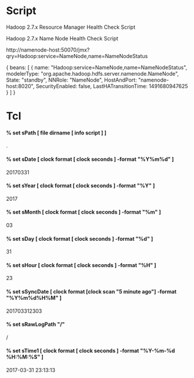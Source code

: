 # Script

Hadoop 2.7.x Resource Manager Health Check Script

Hadoop 2.7.x Name Node Health Check Script

http://namenode-host:50070/jmx?qry=Hadoop:service=NameNode,name=NameNodeStatus

{
beans: 
[
{
name: "Hadoop:service=NameNode,name=NameNodeStatus",
modelerType: "org.apache.hadoop.hdfs.server.namenode.NameNode",
State: "standby",
NNRole: "NameNode",
HostAndPort: "namenode-host:8020",
SecurityEnabled: false,
LastHATransitionTime: 1491680947625
}
]
}

# Tcl
#### % set sPath       [ file dirname [ info script ] ]
.
#### % set sDate       [ clock format [ clock seconds ] -format "%Y%m%d" ]
20170331

#### % set sYear       [ clock format [ clock seconds ] -format "%Y" ]
2017

#### % set sMonth      [ clock format [ clock seconds ] -format "%m" ]
03

#### % set sDay        [ clock format [ clock seconds ] -format "%d" ]
31

#### % set sHour       [ clock format [ clock seconds ] -format "%H" ]
23

#### % set sSyncDate   [ clock format [clock scan "5 minute ago"] -format "%Y%m%d%H%M" ]
201703312303

#### % set sRawLogPath     "/"
/

#### % set sTime1      [ clock format [ clock seconds ] -format "%Y-%m-%d %H:%M:%S" ]
2017-03-31 23:13:13
